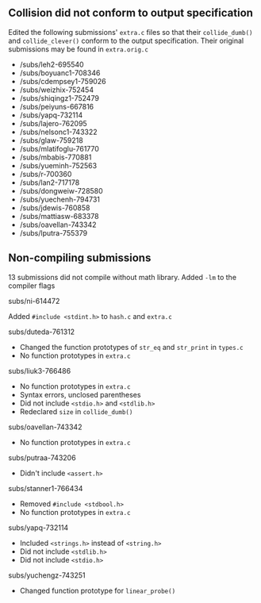 Collision did not conform to output specification
-------------------------------------------------

Edited the following submissions' `extra.c` files so that their
`collide_dumb()` and `collide_clever()` conform to the output specification.
Their original submissions may be found in `extra.orig.c`

+    /subs/leh2-695540
+    /subs/boyuanc1-708346
+    /subs/cdempsey1-759026
+    /subs/weizhix-752454
+    /subs/shiqingz1-752479
+    /subs/peiyuns-667816
+    /subs/yapq-732114
+    /subs/lajero-762095
+    /subs/nelsonc1-743322
+    /subs/glaw-759218
+    /subs/mlatifoglu-761770
+    /subs/mbabis-770881
+    /subs/yueminh-752563
+    /subs/r-700360
+    /subs/lan2-717178
+    /subs/dongweiw-728580
+    /subs/yuechenh-794731
+    /subs/jdewis-760858
+    /subs/mattiasw-683378
+    /subs/oavellan-743342
+    /subs/lputra-755379


Non-compiling submissions
-------------------------

13 submissions did not compile without math library.
Added `-lm` to the compiler flags

subs/ni-614472

Added `#include <stdint.h>` to `hash.c` and `extra.c`

subs/duteda-761312

- Changed the function prototypes of `str_eq` and `str_print` in `types.c`
- No function prototypes in `extra.c`

subs/liuk3-766486

- No function prototypes in `extra.c`
- Syntax errors, unclosed parentheses
- Did not include `<stdio.h>` and `<stdlib.h>`
- Redeclared `size` in `collide_dumb()`

subs/oavellan-743342

- No function prototypes in `extra.c`

subs/putraa-743206

- Didn't include `<assert.h>`

subs/stanner1-766434

- Removed `#include <stdbool.h>`
- No function prototypes in `extra.c`

subs/yapq-732114

- Included `<strings.h>` instead of `<string.h>`
- Did not include `<stdlib.h>`
- Did not include `<stdio.h>`

subs/yuchengz-743251

- Changed function prototype for `linear_probe()`
